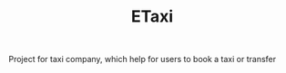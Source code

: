 <h1 style="text-align: center;">ETaxi</h1><br>
<p>Project for taxi company, which help for users to book a taxi or transfer</p>
